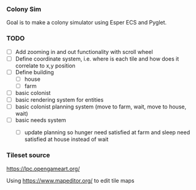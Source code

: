 ### Colony Sim

Goal is to make a colony simulator using Esper ECS and Pyglet.


### TODO

- [ ] Add zooming in and out functionality with scroll wheel
- [ ] Define coordinate system, i.e. where is each tile and how does it correlate to x,y position
- [ ] Define building
    - [ ] house
    - [ ] farm
- [ ] basic colonist
- [ ] basic rendering system for entities
- [ ] basic colonist planning system (move to farm, wait, move to house, wait)
- [ ] basic needs system
    - [ ] update planning so hunger need satisfied at farm and sleep need satisfied at house instead of wait



### Tileset source

https://lpc.opengameart.org/

Using https://www.mapeditor.org/ to edit tile maps
